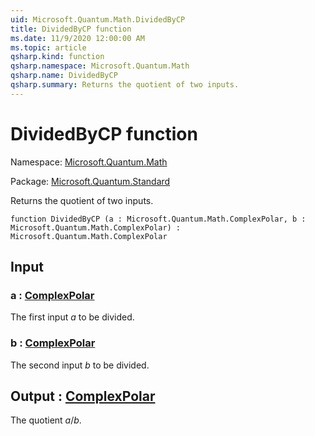 ```yaml
---
uid: Microsoft.Quantum.Math.DividedByCP
title: DividedByCP function
ms.date: 11/9/2020 12:00:00 AM
ms.topic: article
qsharp.kind: function
qsharp.namespace: Microsoft.Quantum.Math
qsharp.name: DividedByCP
qsharp.summary: Returns the quotient of two inputs.
---
```


# DividedByCP function

Namespace: [Microsoft.Quantum.Math](xref:Microsoft.Quantum.Math)

Package: [Microsoft.Quantum.Standard](https://nuget.org/packages/Microsoft.Quantum.Standard)


Returns the quotient of two inputs.

```qsharp
function DividedByCP (a : Microsoft.Quantum.Math.ComplexPolar, b : Microsoft.Quantum.Math.ComplexPolar) : Microsoft.Quantum.Math.ComplexPolar
```


## Input

### a : [ComplexPolar](xref:Microsoft.Quantum.Math.ComplexPolar)

The first input $a$ to be divided.


### b : [ComplexPolar](xref:Microsoft.Quantum.Math.ComplexPolar)

The second input $b$ to be divided.



## Output : [ComplexPolar](xref:Microsoft.Quantum.Math.ComplexPolar)

The quotient $a / b$.